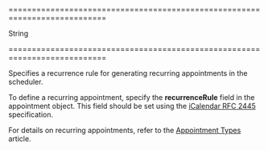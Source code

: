 <!--**
/*-------------------------------------------
    Auto-generated file. Do not modify.
-------------------------------------------

**-->
===========================================================================
<!--type-->String<!--/type-->
===========================================================================

<!--shortDescription-->
Specifies a recurrence rule for generating recurring appointments in the scheduler.
<!--/shortDescription-->

<!--fullDescription-->
To define a recurring appointment, specify the **recurrenceRule** field in the appointment object. This field should be set using the [iCalendar RFC 2445](http://tools.ietf.org/html/rfc2445#section-4.3.10) specification.

For details on recurring appointments, refer to the [Appointment Types](/Documentation/Guide/Widgets/Scheduler/Appointments/Appointment_Types/#Recurring_Appointments) article.
<!--/fullDescription-->